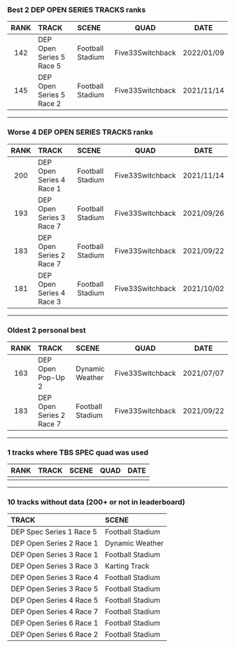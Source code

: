 ### Best 2 DEP OPEN SERIES TRACKS ranks
|RANK|TRACK|SCENE|QUAD|DATE|
|:---:|:---|:---|:---:|:---:|
|142|DEP Open Series 5 Race 5|Football Stadium|Five33Switchback|2022/01/09|
|145|DEP Open Series 5 Race 2|Football Stadium|Five33Switchback|2021/11/14|
---
### Worse 4 DEP OPEN SERIES TRACKS ranks
|RANK|TRACK|SCENE|QUAD|DATE|
|:---:|:---|:---|:---:|:---:|
|200|DEP Open Series 4 Race 1|Football Stadium|Five33Switchback|2021/11/14|
|193|DEP Open Series 3 Race 7|Football Stadium|Five33Switchback|2021/09/26|
|183|DEP Open Series 2 Race 7|Football Stadium|Five33Switchback|2021/09/22|
|181|DEP Open Series 4 Race 3|Football Stadium|Five33Switchback|2021/10/02|
---
### Oldest 2 personal best
|RANK|TRACK|SCENE|QUAD|DATE|
|:---:|:---|:---|:---:|:---:|
|163|DEP Open Pop-Up 2|Dynamic Weather|Five33Switchback|2021/07/07|
|183|DEP Open Series 2 Race 7|Football Stadium|Five33Switchback|2021/09/22|
---
### 1 tracks where TBS SPEC quad was used
|RANK|TRACK|SCENE|QUAD|DATE|
|:---:|:---|:---|:---:|:---:|
||||||
---
### 10 tracks without data (200+ or not in leaderboard)
|TRACK|SCENE|
|:---|:---|
|DEP Spec Series 1 Race 5|Football Stadium|
|DEP Open Series 2 Race 1|Dynamic Weather|
|DEP Open Series 3 Race 1|Football Stadium|
|DEP Open Series 3 Race 3|Karting Track|
|DEP Open Series 3 Race 4|Football Stadium|
|DEP Open Series 3 Race 5|Football Stadium|
|DEP Open Series 4 Race 5|Football Stadium|
|DEP Open Series 4 Race 7|Football Stadium|
|DEP Open Series 6 Race 1|Football Stadium|
|DEP Open Series 6 Race 2|Football Stadium|
